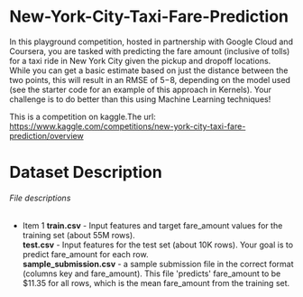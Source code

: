 # New-York-City-Taxi-Fare-Prediction
In this playground competition, hosted in partnership with Google Cloud and Coursera, you are tasked with predicting the fare amount (inclusive of tolls) for a taxi ride in New York City given the pickup and dropoff locations. While you can get a basic estimate based on just the distance between the two points, this will result in an RMSE of $5-$8, depending on the model used (see the starter code for an example of this approach in Kernels). Your challenge is to do better than this using Machine Learning techniques!

This is a competition on kaggle.The url: https://www.kaggle.com/competitions/new-york-city-taxi-fare-prediction/overview

# Dataset Description
###### File descriptions 
* Item 1 **train.csv** - Input features and target fare_amount values for the training set (about 55M rows).  
**test.csv**  - Input features for the test set (about 10K rows). Your goal is to predict fare_amount for each row.  
**sample_submission.csv** - a sample submission file in the correct format (columns key and fare_amount). This file 'predicts' fare_amount to be 
                            $11.35 for all rows, which is the mean fare_amount from the training set.
